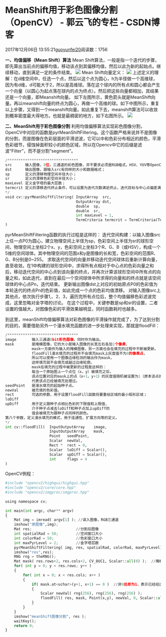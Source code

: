 
# MeanShift用于彩色图像分割（OpenCV） - 郭云飞的专栏 - CSDN博客


2017年12月06日 13:55:21[guoyunfei20](https://me.csdn.net/guoyunfei20)阅读数：1756


**一、均值偏移（Mean Shift）算法**
Mean Shift算法，一般是指一个迭代的步骤，即先算出当前点的偏移均值，移动该点到其偏移均值，然后以此为新的起始点。继续移动，直到满足一定的条件结束。
![](https://img-blog.csdn.net/20171206131425249?watermark/2/text/aHR0cDovL2Jsb2cuY3Nkbi5uZXQvZ3VveXVuZmVpMjA=/font/5a6L5L2T/fontsize/400/fill/I0JBQkFCMA==/dissolve/70/gravity/Center)
Mean Shift向量定义：
![](https://img-blog.csdn.net/20171206131312154?watermark/2/text/aHR0cDovL2Jsb2cuY3Nkbi5uZXQvZ3VveXVuZmVpMjA=/font/5a6L5L2T/fontsize/400/fill/I0JBQkFCMA==/dissolve/70/gravity/Center)
上述定义的理解：在d维空间中，任选一个点，然后以这个点为圆心，h为半径做一个高维球，因为有d维，d可能大于2，所以是高维球。落在这个球内的所有点和圆心都会产生一个向量（以圆心为起点落在球内的点为终点）。然后把这些向量都相加，其结果还是一个向量，即Meanshift向量。
如下左图所示，黄色箭头就是MeanShift向量。再以meanshift向量的终点为圆心，再做一个高维的球。如下中图所示，重复以上步骤，又得到一个meanshift向量。如此重复下去，meanshift算法可以收敛到概率密度最大得地方。也就是最稠密的地方，如下右图所示。
![](https://img-blog.csdn.net/20171206132504334?watermark/2/text/aHR0cDovL2Jsb2cuY3Nkbi5uZXQvZ3VveXVuZmVpMjA=/font/5a6L5L2T/fontsize/400/fill/I0JBQkFCMA==/dissolve/70/gravity/Center)

**二、MeanShift用于彩色图像分割**
利用均值偏移算法实现彩色图像分割，OpenCV中对应的函数是pyrMeanShiftFiltering。这个函数严格来说并不是图像的分割，而是图像在色彩层面的平滑滤波，它可以中和色彩分布相近的颜色，平滑色彩细节，侵蚀掉面积较小的颜色区域，所以在Opencv中它的后缀是滤波“Filter”，而不是分割“segment”。

```python
/********************************
src      输入图像，8位，三通道的彩色图像，并不要求必须是RGB格式，HSV、YUV等OpenCV中的彩色图像格式均可；
dst      输出图像，跟输入src有同样的大小和数据格式；
sp       定义的漂移物理空间半径大小；
sr       定义的漂移色彩空间半径大小；
maxLevel 定义金字塔的最大层数；
termcrit 定义的漂移迭代终止条件，可以设置为迭代次数满足终止，迭代目标与中心点偏差满足终止，或者两者的结合；
*/
void cv::pyrMeanShiftFiltering( InputArray  src,
                                OutputArray dst,
                                double  sp,
                                double  sr,
                                int maxLevel = 1,
                                TermCriteria termcrit = TermCriteria(TermCriteria::MAX_ITER+TermCriteria::EPS, 5, 1) 
)
```
pyrMeanShiftFiltering函数的执行过程是这样的：
迭代空间构建：以输入图像src上任一点P0为圆心，建立物理空间上半径为sp，色彩空间上半径为sr的球形空间，物理空间上坐标2个x、y，色彩空间上坐标3个R、G、B（或HSV），构成一个5维的空间球体。其中物理空间的范围x和y是图像的长和宽，色彩空间的范围R、G、B分别是0~255。
求取迭代空间的向量并移动迭代空间球体后重新计算向量，直至收敛。在1中构建的球形空间中，求得所有点相对于中心点的色彩向量之和后，移动迭代空间的中心点到该向量的终点，并再次计算该球形空间中所有点的向量之和，如此迭代，直到在最后一个空间球体中所求得的向量和的终点就是该空间球体的中心点Pn，迭代结束。
更新输出图像dst上对应的初始原点P0的色彩值为本轮迭代的终点Pn的色彩值，如此完成一个点的色彩均值漂移。
对输入图像src上其他点，依次执行步骤1,、2、3，遍历完所有点位后，整个均值偏移色彩滤波完成，这里忽略对金字塔的讨论。
在这个过程中，关键参数是sp和sr的设置，二者设置的值越大，对图像色彩的平滑效果越明显，同时函数耗时也越多。

到这里，meanShift均值偏移算法对彩色图像的平滑操作就完成了，为了达到分割的目的，需要借助另外一个漫水填充函数的进一步处理来实现，那就是floodFill：

```python
/********************************
image       输入三通道8bit彩色图像，同时作为输出。
mask        是掩模图像，它的大小是输入图像的长宽左右各加1个像素，
            mask一方面作为输入的掩模图像，另一方面也会在填充的过程中不断被更新。
            floodFill漫水填充的过程并不会填充mask上灰度值不为0的像素点，
            所以可以使用一个图像边缘检测的输出作为mask，
            这样填充就不会填充或越过边缘轮廓。
            mask在填充的过程中被更新的过程是这样的：
            每当一个原始图上一个点位（x，y）被填充之后，
            该点位置对应的mask上的点（x+1，y+1）的灰度值随机被设置为1（原本该点的灰度值为0），
            代表该点已经被填充处理过。
seedPoint   是漫水填充的起始种子点。
newVal      被充填的色彩值。
rect        可选的参数，用于设置floodFill函数将要重绘区域的最小矩形区域；
loDiff
upDiff      用于定义跟种子点相比色彩的下限值和上限值，
            介于种子点减去loDiff和种子点加上upDiff的
            值会被填充为跟种子点同样的颜色。
第八个参数，定义漫水填充的模式，用于连通性、扩展方向等的定义。
*/
int cv::floodFill(  InputOutputArray    image,
                    InputOutputArray    mask,
                    Point   seedPoint,
                    Scalar  newVal,
                    Rect *  rect = 0,
                    Scalar  loDiff = Scalar(),
                    Scalar  upDiff = Scalar(),
                    int     flags = 4 
)
```

OpenCV例程：
```python
#include "opencv2/highgui/highgui.hpp"  
#include "opencv2/core/core.hpp"  
#include "opencv2/imgproc/imgproc.hpp"  
  
using namespace cv;  
  
int main(int argc, char** argv)  
{  
    Mat img = imread( argv[1] ); //读入图像，RGB三通道    
    imshow("原图像",img);  
    Mat res;                    //分割后图像  
    int spatialRad = 50;        //空间窗口大小  
    int colorRad = 50;          //色彩窗口大小  
    int maxPyrLevel = 2;        //金字塔层数  
    pyrMeanShiftFiltering( img, res, spatialRad, colorRad, maxPyrLevel); //色彩聚类平滑滤波  
    imshow("res",res);        
    RNG rng = theRNG();  
    Mat mask( res.rows+2, res.cols+2, CV_8UC1, Scalar::all(0) );  //掩模  
    for( int y = 0; y < res.rows; y++ )  
    {  
        for( int x = 0; x < res.cols; x++ )  
        {  
            if( mask.at<uchar>(y+1, x+1) == 0 )  //非0处即为1，表示已经经过填充，不再处理  
            {  
                Scalar newVal( rng(256), rng(256), rng(256) );  
                floodFill( res, mask, Point(x,y), newVal, 0, Scalar::all(5), Scalar::all(5) ); //执行漫水填充  
            }  
        }  
    }  
    imshow("meanShift图像分割", res );  
    waitKey();  
    return 0;  
}
```







